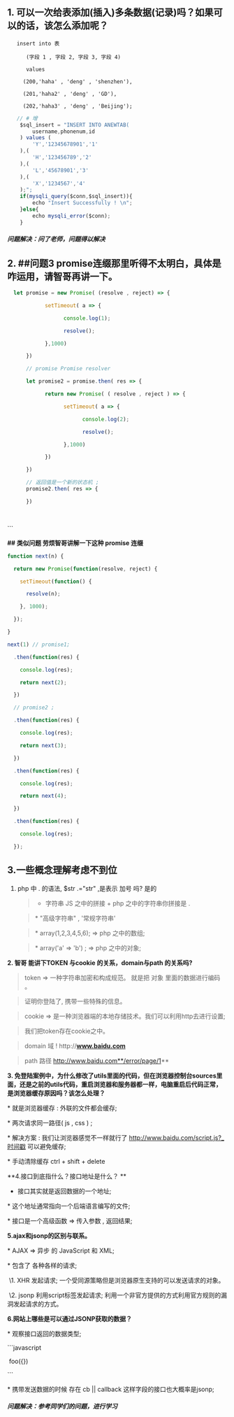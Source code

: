 ## 1. **可以一次给表添加(插入)多条数据(记录)吗？如果可以的话，该怎么添加呢？**

```mysql
   insert into 表 

      (字段 1 , 字段 2, 字段 3, 字段 4)

      values

     (200,'haha' , 'deng' , 'shenzhen'),

     (201,'haha2' , 'deng' , 'GD'),

     (202,'haha3' , 'deng' , 'Beijing');
```

```javascript
   // # 增
    $sql_insert = "INSERT INTO ANEWTAB(
        username,phonenum,id
    ) values (
        'Y','12345678901','1'
    ),(
        'H','123456789','2'
    ),(
        'L','45678901','3'
    ),(
        'X','1234567','4'
    );";
    if(mysqli_query($conn,$sql_insert)){
        echo "Insert Successfully ! \n";
    }else{
        echo mysqli_error($conn);
    }
```



##### 问题解决：问了老师，问题得以解决



## 2.  **##问题3 promise连缀那里听得不太明白，具体是咋运用，请智哥再讲一下。**

``` javascript
  let promise = new Promise( (resolve , reject) => {

            setTimeout( a => {

                  console.log(1);

                  resolve();

            },1000)

      })

      // promise Promise resolver 

      let promise2 = promise.then( res => {

            return new Promise( ( resolve , reject ) => {

                  setTimeout( a => {

                        console.log(2);

                        resolve();

                  },1000)

            })

      })

      // 返回值是一个新的状态机 ;
      promise2.then( res => {

      })
```

​    

\```



**## 类似问题  劳烦智哥讲解一下这种 promise 连缀**



```javascript
function next(n) {

  return new Promise(function(resolve, reject) {

    setTimeout(function() {

      resolve(n);

    }, 1000);

  });

}

next(1) // promise1;

  .then(function(res) {

    console.log(res);

    return next(2); 

  })

  // promise2 ;

  .then(function(res) {

    console.log(res);

    return next(3);

  })

  .then(function(res) {

    console.log(res);

    return next(4);

  })

  .then(function(res) {

    console.log(res);

  });
```

## 

## 3.一些概念理解考虑不到位

1. php 中 . 的语法, $str .="str" ,是表示 加号 吗?   是的

   >   * 字符串 JS 之中的拼接 +  php 之中的字符串你拼接是 .

   >   \* "高级字符串" , '常规字符串'

   >   \* array(1,2,3,4,5,6); => php 之中的数组;

   >   \* array('a' => 'b') ; => php 之中的对象;  

**2. 智哥 能讲下TOKEN 与cookie 的关系，domain与path 的关系吗?**

>  token => 一种字符串加密和构成规范。 就是把 对象 里面的数据进行编码 。

> 证明你登陆了, 携带一些特殊的信息。

> cookie => 是一种浏览器端的本地存储技术。我们可以利用http去进行设置;

>  我们把token存在cookie之中。

>  domain 域 !  http://**www.baidu.com**

> path   路径  http://www.baidu.com**/error/page/1**

**3. 免登陆案例中，为什么修改了utils里面的代码，但在浏览器控制台sources里面，还是之前的utils代码，重启浏览器和服务器都一样，电脑重启后代码正常，是浏览器缓存原因吗？该怎么处理？**

\* 就是浏览器缓存 : 外联的文件都会缓存; 

\* 两次请求同一路径( js , css ) ; 

\* 解决方案 : 我们让浏览器感觉不一样就行了 http://www.baidu.com/script.js?_时间戳 可以避免缓存;

\* 手动清除缓存 ctrl + shift + delete 

**4.接口到底指什么？接口地址是什么？ **

* 接口其实就是返回数据的一个地址;

\* 这个地址通常指向一个后端语言编写的文件;

\* 接口是一个高级函数 => 传入参数 , 返回结果;

**5.ajax和jsonp的区别与联系。**

\* AJAX => 异步 的 JavaScript 和 XML;

\* 包含了 各种各样的请求;

​      \1. XHR 发起请求;  一个受同源策略但是浏览器原生支持的可以发送请求的对象。

​      \2. jsonp 利用script标签发起请求; 利用一个非官方提供的方式利用官方规则的漏洞发起请求的方式。

**6.网站上哪些是可以通过JSONP获取的数据？**

\* 观察接口返回的数据类型;

\```javascript

​      foo({})

\```

\* 携带发送数据的时候 存在  cb || callback 这样字段的接口也大概率是jsonp;

##### 问题解决：参考同学们的问题，进行学习




